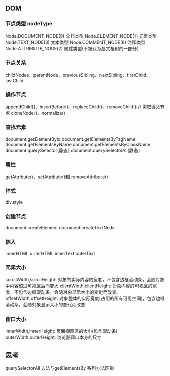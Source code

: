 ## DOM
### 节点类型 nodeType
Node.DOCUMENT_NODE(9) 文档类型
Node.ELEMENT_NODE(1) 元素类型
Node.TEXT_NODE(3) 文本类型
Node.COMMENT_NODE(8) 注释类型
Node.ATTRIBUTE_NODE(2) 属性类型(不被认为是文档树的一部分)

### 节点关系
childNodes、parentNode、previousSibling、nextSibling、firstChild、lastChild

### 操作节点
appendChild()、insertBefore()、replaceChild()、removeChild() // 需取得父节点
cloneNode()、normalize()

### 查找元素
document.getElementById
document.getElementsByTagName
document.getElementsByName
document.getElementsByClassName
document.querySelector(静态)
document.querySelectorAll(静态)

### 属性
getAttribute()、setAttribute()和 removeAttribute()

### 样式
div.style


### 创建节点
document.createElement
document.createTextNode

### 插入
innerHTML
outerHTML
innerText
outerText

### 元素大小
scrollWidth,scrollHeight: 对象的实际内容的宽度，不包含边框滚动条，会随对象中内容超过可视区后而变大
clientWidth,clientHeight: 对象内容的可视区的宽度，不包含边框滚动条，会随对象显示大小的变化而改变。
offsetWidth,offsetHeight: 对象整体的实际宽度(占用的所有可见空间)，包含边框滚动条，会随对象显示大小的变化而改变

### 窗口大小
innerWidth,innerHeight: 页面视图区的大小(包含滚动条)
outerWidth,outerHeight: 浏览器窗口本身的尺寸

## 思考
querySelectorAll 方法与getElementsBy 系列方法区别